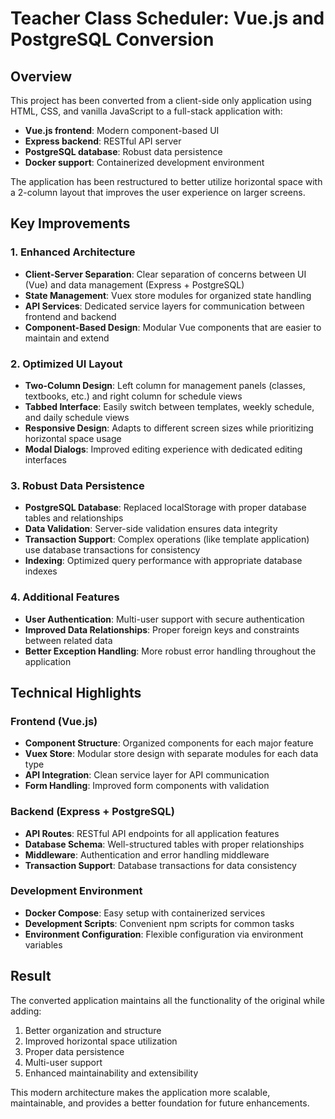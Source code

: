 # Teacher Class Scheduler: Vue.js and PostgreSQL Conversion

## Overview

This project has been converted from a client-side only application using HTML, CSS, and vanilla JavaScript to a full-stack application with:

- **Vue.js frontend**: Modern component-based UI
- **Express backend**: RESTful API server
- **PostgreSQL database**: Robust data persistence
- **Docker support**: Containerized development environment

The application has been restructured to better utilize horizontal space with a 2-column layout that improves the user experience on larger screens.

## Key Improvements

### 1. Enhanced Architecture

- **Client-Server Separation**: Clear separation of concerns between UI (Vue) and data management (Express + PostgreSQL)
- **State Management**: Vuex store modules for organized state handling
- **API Services**: Dedicated service layers for communication between frontend and backend
- **Component-Based Design**: Modular Vue components that are easier to maintain and extend

### 2. Optimized UI Layout

- **Two-Column Design**: Left column for management panels (classes, textbooks, etc.) and right column for schedule views
- **Tabbed Interface**: Easily switch between templates, weekly schedule, and daily schedule views
- **Responsive Design**: Adapts to different screen sizes while prioritizing horizontal space usage
- **Modal Dialogs**: Improved editing experience with dedicated editing interfaces

### 3. Robust Data Persistence

- **PostgreSQL Database**: Replaced localStorage with proper database tables and relationships
- **Data Validation**: Server-side validation ensures data integrity
- **Transaction Support**: Complex operations (like template application) use database transactions for consistency
- **Indexing**: Optimized query performance with appropriate database indexes

### 4. Additional Features

- **User Authentication**: Multi-user support with secure authentication
- **Improved Data Relationships**: Proper foreign keys and constraints between related data
- **Better Exception Handling**: More robust error handling throughout the application

## Technical Highlights

### Frontend (Vue.js)

- **Component Structure**: Organized components for each major feature
- **Vuex Store**: Modular store design with separate modules for each data type
- **API Integration**: Clean service layer for API communication
- **Form Handling**: Improved form components with validation

### Backend (Express + PostgreSQL)

- **API Routes**: RESTful API endpoints for all application features
- **Database Schema**: Well-structured tables with proper relationships
- **Middleware**: Authentication and error handling middleware
- **Transaction Support**: Database transactions for data consistency

### Development Environment

- **Docker Compose**: Easy setup with containerized services
- **Development Scripts**: Convenient npm scripts for common tasks
- **Environment Configuration**: Flexible configuration via environment variables

## Result

The converted application maintains all the functionality of the original while adding:
1. Better organization and structure
2. Improved horizontal space utilization
3. Proper data persistence
4. Multi-user support
5. Enhanced maintainability and extensibility

This modern architecture makes the application more scalable, maintainable, and provides a better foundation for future enhancements.

